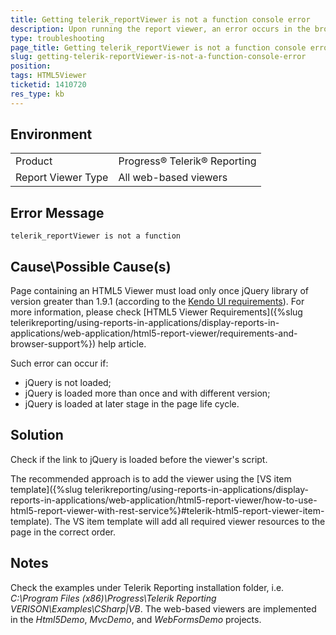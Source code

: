 ```yaml
---
title: Getting telerik_reportViewer is not a function console error
description: Upon running the report viewer, an error occurs in the browser console.
type: troubleshooting
page_title: Getting telerik_reportViewer is not a function console error
slug: getting-telerik-reportViewer-is-not-a-function-console-error
position: 
tags: HTML5Viewer
ticketid: 1410720
res_type: kb
---
```


## Environment
<table>
    <tbody>
	    <tr>
	    	<td>Product</td>
	    	<td>Progress® Telerik® Reporting</td>
	    </tr>
	    <tr>
	    	<td>Report Viewer Type</td>
	    	<td>All web-based viewers</td>
	    </tr>
    </tbody>
</table>


## Error Message
```
telerik_reportViewer is not a function
```

## Cause\Possible Cause(s)
Page containing an HTML5 Viewer must load only once jQuery library of version greater than 1.9.1 (according to the [Kendo UI requirements](http://docs.kendoui.com/getting-started/javascript-dependencies#jquery-version)). For more information, please check [HTML5 Viewer Requirements]({%slug telerikreporting/using-reports-in-applications/display-reports-in-applications/web-application/html5-report-viewer/requirements-and-browser-support%}) help article.

Such error can occur if:
- jQuery is not loaded;
- jQuery is loaded more than once and with different version;
- jQuery is loaded at later stage in the page life cycle.

## Solution
Check if the link to jQuery is loaded before the viewer's script. 

The recommended approach is to add the viewer using the [VS item template]({%slug telerikreporting/using-reports-in-applications/display-reports-in-applications/web-application/html5-report-viewer/how-to-use-html5-report-viewer-with-rest-service%}#telerik-html5-report-viewer-item-template). The VS item template will add all required viewer resources to the page in the correct order.

## Notes
Check the examples under Telerik Reporting installation folder, i.e. *C:\Program Files (x86)\Progress\Telerik Reporting VERISON\Examples\CSharp|VB*. The web-based viewers are implemented in the *Html5Demo*, *MvcDemo*, and *WebFormsDemo* projects.
